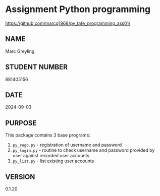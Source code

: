 # Assignment Python programming

https://github.com/marcg1968/py_tafe_programming_ass01/

## NAME

Marc Greyling

## STUDENT NUMBER

881405156

## DATE

2024-09-03

## PURPOSE

This package contains 3 base programs:

1. `py_rego.py` - registration of username and password
2. `py_login.py` - routine to check username and password provided by user against recorded user accounts
3. `py_list.py` - list existing user accounts

## VERSION

0.1.20

